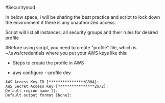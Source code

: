 #Securitymod

In below space, i will be sharing the best practice and script to lock down the environment if there is any unauthorized access.

Script will list all instances, all security groups and their rules for desired profile

#Before using script, you need to create "profile" file, which is ~/.aws/credentials where you put your AWS keys like this:
* Steps to create the profile in AWS 

* aws configure   --profile dev
```
AWS Access Key ID [****************G3HA]:
AWS Secret Access Key [****************2n/2]:
Default region name []:
Default output format [None]:
```
